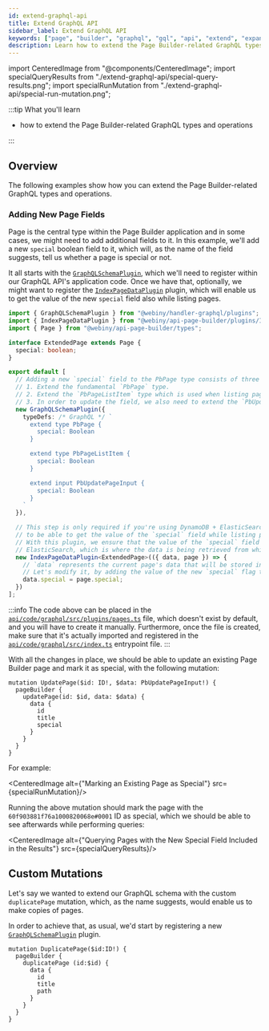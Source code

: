 ```yaml
---
id: extend-graphql-api
title: Extend GraphQL API
sidebar_label: Extend GraphQL API
keywords: ["page", "builder", "graphql", "gql", "api", "extend", "expand"]
description: Learn how to extend the Page Builder-related GraphQL types and operations.
---
```


import CenteredImage from "@components/CenteredImage";
import specialQueryResults from "./extend-graphql-api/special-query-results.png";
import specialRunMutation from "./extend-graphql-api/special-run-mutation.png";

:::tip What you'll learn

- how to extend the Page Builder-related GraphQL types and operations

:::

## Overview

The following examples show how you can extend the Page Builder-related GraphQL types and operations.

### Adding New Page Fields

Page is the central type within the Page Builder application and in some cases, we might need to add additional fields to it. In this example, we'll add a new `special` boolean field to it, which will, as the name of the field suggests, tell us whether a page is special or not.

It all starts with the [`GraphQLSchemaPlugin`](https://github.com/webiny/webiny-js/blob/v5.11.0-beta.1/packages/handler-graphql/src/plugins/GraphQLSchemaPlugin.ts#L10), which we'll need to register within our GraphQL API's application code. Once we have that, optionally, we might want to register the [`IndexPageDataPlugin`](https://github.com/webiny/webiny-js/blob/v5.11.0-beta.1/packages/api-page-builder/src/plugins/IndexPageDataPlugin.ts#L14) plugin, which will enable us to get the value of the new `special` field also while listing pages.

```ts title="api/code/graphql/src/plugins/pages.ts"
import { GraphQLSchemaPlugin } from "@webiny/handler-graphql/plugins";
import { IndexPageDataPlugin } from "@webiny/api-page-builder/plugins/IndexPageDataPlugin";
import { Page } from "@webiny/api-page-builder/types";

interface ExtendedPage extends Page {
  special: boolean;
}

export default [
  // Adding a new `special` field to the PbPage type consists of three steps:
  // 1. Extend the fundamental `PbPage` type.
  // 2. Extend the `PbPageListItem` type which is used when listing pages.
  // 3. In order to update the field, we also need to extend the `PbUpdatePageInput` input.
  new GraphQLSchemaPlugin({
    typeDefs: /* GraphQL */ `
      extend type PbPage {
        special: Boolean
      }

      extend type PbPageListItem {
        special: Boolean
      }

      extend input PbUpdatePageInput {
        special: Boolean
      }
    `
  }),

  // This step is only required if you're using DynamoDB + ElasticSearch setup and you want
  // to be able to get the value of the `special` field while listing pages.
  // With this plugin, we ensure that the value of the `special` field is also stored in
  // ElasticSearch, which is where the data is being retrieved from while listing pages.
  new IndexPageDataPlugin<ExtendedPage>(({ data, page }) => {
    // `data` represents the current page's data that will be stored in ElasticSearch.
    // Let's modify it, by adding the value of the new `special` flag to it.
    data.special = page.special;
  })
];
```

:::info
The code above can be placed in the [`api/code/graphql/src/plugins/pages.ts`](https://github.com/webiny/webiny-examples/blob/master/page-builder/extend-graphql-api/extend-page/api/code/graphql/src/plugins/pages.ts) file, which doesn't exist by default, and you will have to create it manually. Furthermore, once the file is created, make sure that it's actually imported and registered in the [`api/code/graphql/src/index.ts`](https://github.com/webiny/webiny-examples/blob/master/page-builder/extend-graphql-api/extend-page/api/code/graphql/src/index.ts) entrypoint file.
:::

With all the changes in place, we should be able to update an existing Page Builder page and mark it as special, with the following mutation:

```gql
mutation UpdatePage($id: ID!, $data: PbUpdatePageInput!) {
  pageBuilder {
    updatePage(id: $id, data: $data) {
      data {
        id
        title
        special
      }
    }
  }
}
```

For example:

<CenteredImage alt={"Marking an Existing Page as Special"} src={specialRunMutation}/>

Running the above mutation should mark the page with the `60f903881f76a1000820068e#0001` ID as special, which we should be able to see afterwards while performing queries:

<CenteredImage alt={"Querying Pages with the New Special Field Included in the Results"} src={specialQueryResults}/>

## Custom Mutations

Let's say we wanted to extend our GraphQL schema with the custom `duplicatePage` mutation, which, as the name suggests, would enable us to make copies of pages.

In order to achieve that, as usual, we'd start by registering a new [`GraphQLSchemaPlugin`](https://github.com/webiny/webiny-js/blob/v5.11.0-beta.1/packages/handler-graphql/src/plugins/GraphQLSchemaPlugin.ts#L10) plugin.

```gql
mutation DuplicatePage($id:ID!) {
  pageBuilder {
    duplicatePage (id:$id) {
      data {
        id
        title
        path
      }
    }
  }
}
```
